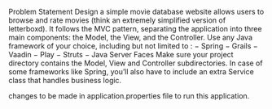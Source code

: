 Problem Statement 
Design a simple movie database website allows users to browse and rate movies (think an
extremely simplified version of letterboxd). It follows the MVC pattern, separating the
application into three main components: the Model, the View, and the Controller. Use any Java
framework of your choice, including but not limited to :
− Spring
− Grails
− Vaadin
− Play
− Struts
− Java Server Faces
Make sure your project directory contains the Model, View and Controller subdirectories. In
case of some frameworks like Spring, you’ll also have to include an extra Service class that
handles business logic.

changes to be made in application.properties file to run this application.
